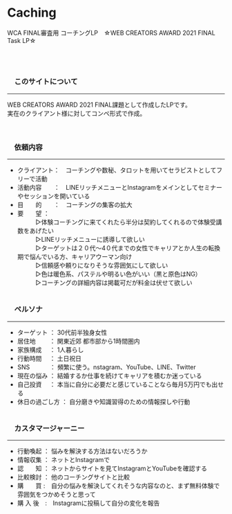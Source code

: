

# Caching
WCA FINAL審査用 コーチングLP　☆WEB CREATORS AWARD 2021 FINAL Task LP☆  
<br>
<br>  
# <h3>　このサイトについて</h3>  
***  
 WEB CREATORS AWARD 2021 FINAL課題として作成したLPです。<br>
実在のクライアント様に対してコンペ形式で作成。
<br>
<br>
# <h3>　依頼内容</h3>  
***  
* クライアント：　コーチングや数秘、タロットを用いてセラピストとしてフリーで活動
* 活動内容　　：　LINEリッチメニューとInstagramをメインとしてセミナーやセッションを開いている  
* 目　　的　　：　コーチングの集客の拡大   
* 要　　望 ：   
　　　▷体験コーチングに来てくれたら半分は契約してくれるので体験受講数をあげたい<br>
　　　▷LINEリッチメニューに誘導して欲しい<br>
　　　▷ターゲットは２０代〜4０代までの女性でキャリアとか人生の転換期で悩んでいる方、キャリアウーマン向け<br>
　　　▷信頼感や頼りになりそうな雰囲気にして欲しい<br>
　　　▷色は暖色系、パステルや明るい色がいい（黒と原色はNG）<br>
　　　▷コーチングの詳細内容は掲載可だが料金は伏せて欲しい<br>

# <h3>　ペルソナ</h3>  
***  
* ターゲット ： 30代前半独身女性 <br>
* 居住地　　 ： 関東近郊 都市部から1時間圏内<br>
* 家族構成 　： 1人暮らし<br>
* 行動時間 　： 土日祝日  <br>
* SNS　　　 ： 頻繁に使う。nstagram、YouTube、LINE、Twitter<br>
* 現在の悩み ： 結婚するか仕事を続けてキャリアを積むか迷っている<br>
* 自己投資　 ： 本当に自分に必要だと感じていることなら毎月5万円でも出せる<br>
* 休日の過ごし方 ： 自分磨きや知識習得のための情報探しや行動<br>

# <h3>　カスタマージャーニー</h3>  
***  
* 行動喚起 ： 悩みを解決する方法はないだろうか<br>
* 情報収集 ： ネットとInstagramで<br>
* 認　　知 ： ネットからサイトを見てInstagramとYouTubeを確認する<br> 
* 比較検討 ： 他のコーチングサイトと比較<br>
* 購　　買  :　自分の悩みを解決してくれそうな内容なのと、まず無料体験で雰囲気をつかめそうと思って<br>
* 購 入 後　:　Instagramに投稿して自分の変化を報告<br>
















